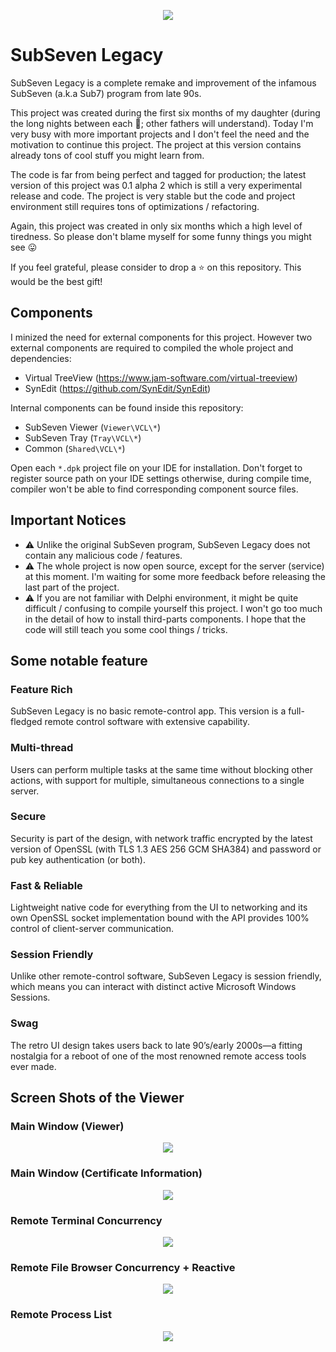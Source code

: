 <p align="center">
<img src="Assets\gfx\logo.png"/>
</p>

# SubSeven Legacy

SubSeven Legacy is a complete remake and improvement of the infamous SubSeven (a.k.a Sub7) program from late 90s.

This project was created during the first six months of my daughter (during the long nights between each 🍼; other fathers will understand). 
Today I'm very busy with more important projects and I don't feel the need and the motivation to continue this project. The project at this version contains already tons of cool stuff you might learn from.

The code is far from being perfect and tagged for production; the latest version of this project was 0.1 alpha 2 which is still a very experimental release and code. The project is very stable but the code and project environment still requires tons of optimizations / refactoring. 

Again, this project was created in only six months which a high level of tiredness. So please don't blame myself for some funny things you might see 😛

If you feel grateful, please consider to drop a ⭐ on this repository. This would be the best gift!

## Components

I minized the need for external components for this project. However two external components are required to compiled the whole project and dependencies:

- Virtual TreeView (https://www.jam-software.com/virtual-treeview)
- SynEdit (https://github.com/SynEdit/SynEdit)

Internal components can be found inside this repository:

- SubSeven Viewer (`Viewer\VCL\*`)
- SubSeven Tray (`Tray\VCL\*`)
- Common (`Shared\VCL\*`)

Open each `*.dpk` project file on your IDE for installation. Don't forget to register source path on your IDE settings otherwise, during compile time, compiler won't be able to find corresponding component source files.

## Important Notices

* ⚠️ Unlike the original SubSeven program, SubSeven Legacy does not contain any malicious code / features.
* ⚠️ The whole project is now open source, except for the server (service) at this moment. I'm waiting for some more feedback before releasing the last part of the project.
* ⚠️ If you are not familiar with Delphi environment, it might be quite difficult / confusing to compile yourself this project. I won't go too much in the detail of how to install third-parts components. I hope that the code will still teach you some cool things / tricks.

## Some notable feature

### Feature Rich

SubSeven Legacy is no basic remote-control app. This version is a full-fledged remote control software with extensive capability.

### Multi-thread

Users can perform multiple tasks at the same time without blocking other actions, with support for multiple, simultaneous connections to a single server.

### Secure

Security is part of the design, with network traffic encrypted by the latest version of OpenSSL (with TLS 1.3 AES 256 GCM SHA384) and password or pub key authentication (or both).

### Fast & Reliable

Lightweight native code for everything from the UI to networking and its own OpenSSL socket implementation bound with the API provides 100% control of client-server communication.

### Session Friendly

Unlike other remote-control software, SubSeven Legacy is session friendly, which means you can interact with distinct active Microsoft Windows Sessions.

### Swag

The retro UI design takes users back to late 90’s/early 2000s—a fitting nostalgia for a reboot of one of the most renowned remote access tools ever made.

## Screen Shots of the Viewer

### Main Window (Viewer)

<p align="center">
<img src="Assets\screenshots\main.png"/>
</p>

### Main Window (Certificate Information)

<p align="center">
<img src="Assets\screenshots\main-key.png"/>
</p>

### Remote Terminal Concurrency

<p align="center">
<img src="Assets\screenshots\terminal.png"/>
</p>

### Remote File Browser Concurrency + Reactive

<p align="center">
<img src="Assets\screenshots\files.png"/>
</p>

### Remote Process List

<p align="center">
<img src="Assets\screenshots\process.png"/>
</p>

